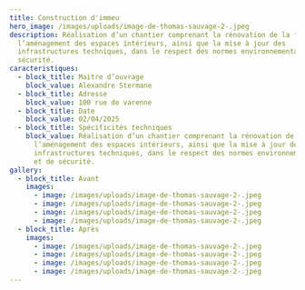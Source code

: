```yaml
---
title: Construction d'immeu
hero_image: /images/uploads/image-de-thomas-sauvage-2-.jpeg
description: Réalisation d’un chantier comprenant la rénovation de la façade,
  l’aménagement des espaces intérieurs, ainsi que la mise à jour des
  infrastructures techniques, dans le respect des normes environnementales et de
  sécurité.
caracteristiques:
  - block_title: Maitre d’ouvrage
    block_value: Alexandre Stermane
  - block_title: Adresse
    block_value: 100 rue de varenne
  - block_title: Date
    block_value: 02/04/2025
  - block_title: Spécificités techniques
    block_value: Réalisation d’un chantier comprenant la rénovation de la façade,
      l’aménagement des espaces intérieurs, ainsi que la mise à jour des
      infrastructures techniques, dans le respect des normes environnementales
      et de sécurité.
gallery:
  - block_title: Avant
    images:
      - image: /images/uploads/image-de-thomas-sauvage-2-.jpeg
      - image: /images/uploads/image-de-thomas-sauvage-2-.jpeg
      - image: /images/uploads/image-de-thomas-sauvage-2-.jpeg
      - image: /images/uploads/image-de-thomas-sauvage-2-.jpeg
  - block_title: Après
    images:
      - image: /images/uploads/image-de-thomas-sauvage-2-.jpeg
      - image: /images/uploads/image-de-thomas-sauvage-2-.jpeg
      - image: /images/uploads/image-de-thomas-sauvage-2-.jpeg
      - image: /images/uploads/image-de-thomas-sauvage-2-.jpeg
---
```

